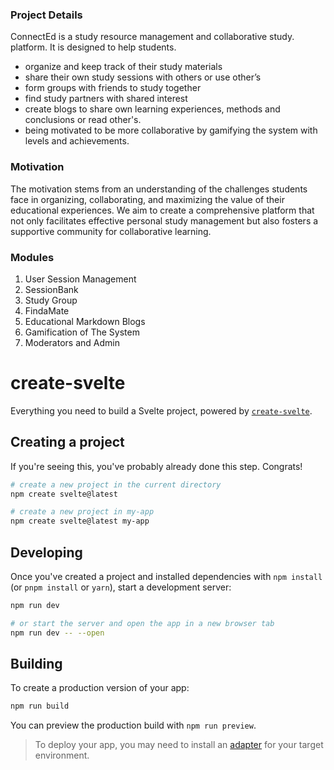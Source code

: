 ### Project Details
ConnectEd is a study resource management and collaborative study.
platform. It is designed to help students.
- organize and keep track of their study materials
- share their own study sessions with others or use other’s
- form groups with friends to study together
- find study partners with shared interest
- create blogs to share own learning experiences, methods and
conclusions or read other's.
- being motivated to be more collaborative by gamifying the system
with levels and achievements.

### Motivation
The motivation stems from an understanding of the challenges
students face in organizing, collaborating, and maximizing the
value of their educational experiences. We aim to create a
comprehensive platform that not only facilitates effective
personal study management but also fosters a supportive
community for collaborative learning.

### Modules
1. User Session Management
2. SessionBank
3. Study Group
4. FindaMate
5. Educational Markdown Blogs
6. Gamification of The System
7. Moderators and Admin


# create-svelte

Everything you need to build a Svelte project, powered by [`create-svelte`](https://github.com/sveltejs/kit/tree/main/packages/create-svelte).

## Creating a project

If you're seeing this, you've probably already done this step. Congrats!

```bash
# create a new project in the current directory
npm create svelte@latest

# create a new project in my-app
npm create svelte@latest my-app
```

## Developing

Once you've created a project and installed dependencies with `npm install` (or `pnpm install` or `yarn`), start a development server:

```bash
npm run dev

# or start the server and open the app in a new browser tab
npm run dev -- --open
```

## Building

To create a production version of your app:

```bash
npm run build
```

You can preview the production build with `npm run preview`.

> To deploy your app, you may need to install an [adapter](https://kit.svelte.dev/docs/adapters) for your target environment.
